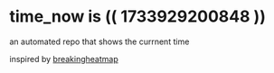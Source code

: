 # time_now is (( 1733929200848 ))

an automated repo that shows the currnent time

inspired by [breakingheatmap](https://github.com/breakingheatmap/breakingheatmap)